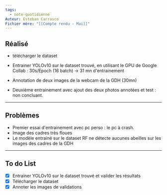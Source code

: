```yaml
---
tags:
  - note-quotidienne
Auteur: Esteban Carrasco
Fichier mère: "[[Compte rendu - Mai]]"
---
```

## Réalisé
- télécharger le dataset 

- Entrainer YOLOv10 sur le dataset trouvé, en utilisant le GPU de Google Collab : 30s/Epoch (16 batch) -> 31 mn d'entrainement
- Annotation de deux images de la webcam de la GDH (30mn)
- Deuxième entrainement avec ajout des deux photos annotées et test : non concluant.

---
## Problèmes
- Premier essai d'entrainement avec pc perso : le pc à crash. 
- Image des cadres très floues
- Le modèle entrainé sur le dataset RF ne détecte aucunes abeilles sur les images des cadres de la GDH

---
## To do List
- [x] Entrainer YOLOv10 sur le dataset trouvé et valider les résultats
- [x] Télécharger le dataset
- [x] Annoter les images de validations